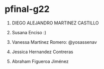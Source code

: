 # pfinal-g22

1. DIEGO ALEJANDRO MARTINEZ CASTILLO

2. Susana Enciso :)

3. Vanessa Martínez Romero: @yosassenav

4. Jessica Hernandez Contreras

5. Abraham Figueroa Jiménez
